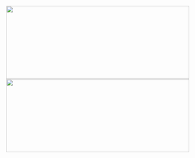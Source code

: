 <p>
  <a href="https://github.com/anuraghazra/github-readme-stats">
    <img
      src="https://github-readme-stats.vercel.app/api?username=nu-I86&amp;theme=material-palenight&amp;show_icons=true"
      width="500" height="200" align="center" />
  </a>
  <a href="https://github.com/anuraghazra/github-readme-stats">
    <img
      src="https://github-readme-stats.vercel.app/api/top-langs/?username=nu-I86&amp;layout=compact&amp;theme=material-palenight"
      width="500" height="200" align="center" />
  </a>
</p>
